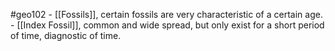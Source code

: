 #geo102 
	- [[Fossils]], certain fossils are very characteristic of a certain age.
	- [[Index Fossil]], common and wide spread, but only exist for a short period of time, diagnostic of time. 